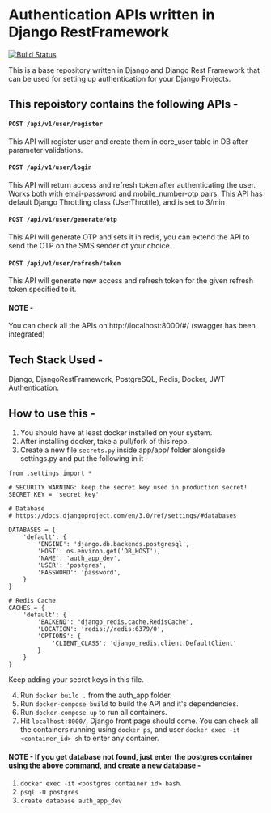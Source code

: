 # Authentication APIs written in Django RestFramework

[![Build Status](https://travis-ci.org/cosmos-sajal/auth_app.svg?branch=master)](https://travis-ci.org/cosmos-sajal/auth_app)

This is a base repository written in Django and Django Rest Framework that can be used for setting up authentication for your Django Projects.


## This repoistory contains the following APIs -

#### `POST /api/v1/user/register`
This API will register user and create them in core_user table in DB after parameter validations.

#### `POST /api/v1/user/login`
This API will return access and refresh token after authenticating the user.
Works both with emai-password and mobile_number-otp pairs.
This API has default Django Throttling class (UserThrottle), and is set to 3/min

#### `POST /api/v1/user/generate/otp`
This API will generate OTP and sets it in redis, you can extend the API to send the OTP on the SMS sender of your choice.

#### `POST /api/v1/user/refresh/token`
This API will generate new access and refresh token for the given refresh token specified to it.

#### NOTE -
You can check all the APIs on http://localhost:8000/#/ (swagger has been integrated)

## Tech Stack Used -
Django, DjangoRestFramework, PostgreSQL, Redis, Docker, JWT Authentication.


## How to use this -
1. You should have at least docker installed on your system.
2. After installing docker, take a pull/fork of this repo.
3. Create a new file `secrets.py` inside app/app/ folder alongside settings.py and put the following in it -
```
from .settings import *

# SECURITY WARNING: keep the secret key used in production secret!
SECRET_KEY = 'secret_key'

# Database
# https://docs.djangoproject.com/en/3.0/ref/settings/#databases

DATABASES = {
    'default': {
        'ENGINE': 'django.db.backends.postgresql',
        'HOST': os.environ.get('DB_HOST'),
        'NAME': 'auth_app_dev',
        'USER': 'postgres',
        'PASSWORD': 'password',
    }
}

# Redis Cache
CACHES = {
    'default': {
        'BACKEND': "django_redis.cache.RedisCache",
        'LOCATION': 'redis://redis:6379/0',
        'OPTIONS': {
            'CLIENT_CLASS': 'django_redis.client.DefaultClient'
        }
    }
}

```
Keep adding your secret keys in this file.

4. Run `docker build .` from the auth_app folder.
5. Run `docker-compose build` to build the API and it's dependencies.
6. Run `docker-compose up` to run all containers.
7. Hit `localhost:8000/`, Django front page should come.
You can check all the containers running using `docker ps`, and user `docker exec -it <container_id> sh` to enter any container.


#### NOTE - If you get database not found, just enter the postgres container using the above command, and create a new database -
1. `docker exec -it <postgres container id> bash`.
2. `psql -U postgres`
3. `create database auth_app_dev`
